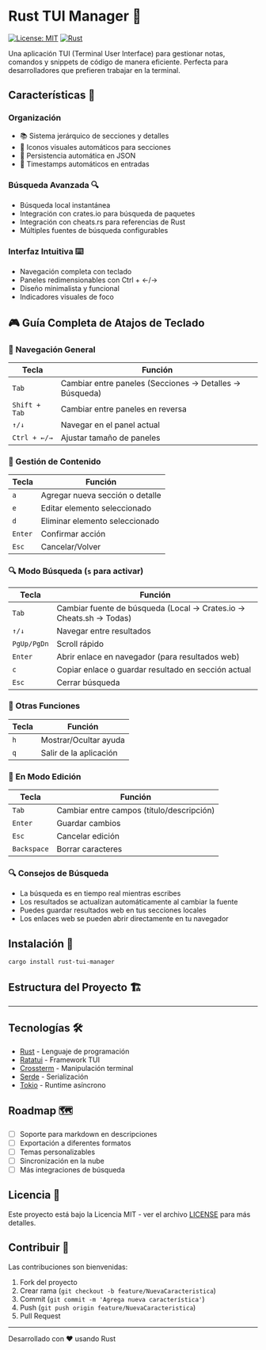 # Rust TUI Manager 📝

[![License: MIT](https://img.shields.io/badge/License-MIT-yellow.svg)](https://opensource.org/licenses/MIT)
[![Rust](https://img.shields.io/badge/Rust-1.70%2B-orange.svg)](https://www.rust-lang.org/)

Una aplicación TUI (Terminal User Interface) para gestionar notas, comandos y snippets de código de manera eficiente. Perfecta para desarrolladores que prefieren trabajar en la terminal.

## Características 🌟

### Organización
- 📚 Sistema jerárquico de secciones y detalles
- 📁 Iconos visuales automáticos para secciones
- 💾 Persistencia automática en JSON
- 📅 Timestamps automáticos en entradas

### Búsqueda Avanzada 🔍
- Búsqueda local instantánea
- Integración con crates.io para búsqueda de paquetes
- Integración con cheats.rs para referencias de Rust
- Múltiples fuentes de búsqueda configurables

### Interfaz Intuitiva ⌨️
- Navegación completa con teclado
- Paneles redimensionables con Ctrl + ←/→
- Diseño minimalista y funcional
- Indicadores visuales de foco

## 🎮 Guía Completa de Atajos de Teclado

### 📑 Navegación General
| Tecla | Función |
|-------|---------|
| `Tab` | Cambiar entre paneles (Secciones → Detalles → Búsqueda) |
| `Shift + Tab` | Cambiar entre paneles en reversa |
| `↑/↓` | Navegar en el panel actual |
| `Ctrl + ←/→` | Ajustar tamaño de paneles |

### 📝 Gestión de Contenido
| Tecla | Función |
|-------|---------|
| `a` | Agregar nueva sección o detalle |
| `e` | Editar elemento seleccionado |
| `d` | Eliminar elemento seleccionado |
| `Enter` | Confirmar acción |
| `Esc` | Cancelar/Volver |

### 🔍 Modo Búsqueda (`s` para activar)
| Tecla | Función |
|-------|---------|
| `Tab` | Cambiar fuente de búsqueda (Local → Crates.io → Cheats.sh → Todas) |
| `↑/↓` | Navegar entre resultados |
| `PgUp/PgDn` | Scroll rápido |
| `Enter` | Abrir enlace en navegador (para resultados web) |
| `c` | Copiar enlace o guardar resultado en sección actual |
| `Esc` | Cerrar búsqueda |

### 💾 Otras Funciones
| Tecla | Función |
|-------|---------|
| `h` | Mostrar/Ocultar ayuda |
| `q` | Salir de la aplicación |

### 📝 En Modo Edición
| Tecla | Función |
|-------|---------|
| `Tab` | Cambiar entre campos (título/descripción) |
| `Enter` | Guardar cambios |
| `Esc` | Cancelar edición |
| `Backspace` | Borrar caracteres |

### 🔍 Consejos de Búsqueda
- La búsqueda es en tiempo real mientras escribes
- Los resultados se actualizan automáticamente al cambiar la fuente
- Puedes guardar resultados web en tus secciones locales
- Los enlaces web se pueden abrir directamente en tu navegador

## Instalación 🚀
```
cargo install rust-tui-manager
```
## Estructura del Proyecto 🏗️

---

## Tecnologías 🛠️

- [Rust](https://www.rust-lang.org/) - Lenguaje de programación
- [Ratatui](https://github.com/ratatui-org/ratatui) - Framework TUI
- [Crossterm](https://github.com/crossterm-rs/crossterm) - Manipulación terminal
- [Serde](https://serde.rs/) - Serialización
- [Tokio](https://tokio.rs/) - Runtime asíncrono

## Roadmap 🗺️

- [ ] Soporte para markdown en descripciones
- [ ] Exportación a diferentes formatos
- [ ] Temas personalizables
- [ ] Sincronización en la nube
- [ ] Más integraciones de búsqueda

## Licencia 📄

Este proyecto está bajo la Licencia MIT - ver el archivo [LICENSE](LICENSE) para más detalles.

## Contribuir 🤝

Las contribuciones son bienvenidas:

1. Fork del proyecto
2. Crear rama (`git checkout -b feature/NuevaCaracteristica`)
3. Commit (`git commit -m 'Agrega nueva característica'`)
4. Push (`git push origin feature/NuevaCaracteristica`)
5. Pull Request

---

Desarrollado con ❤️ usando Rust
